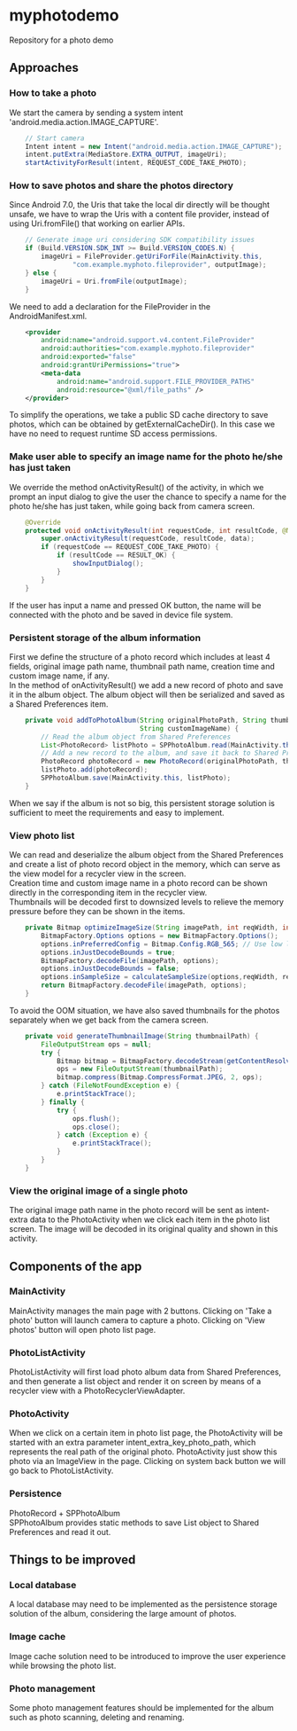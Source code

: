 # myphotodemo
Repository for a photo demo

## Approaches
### How to take a photo
We start the camera by sending a system intent 'android.media.action.IMAGE_CAPTURE'.
```Java
    // Start camera
    Intent intent = new Intent("android.media.action.IMAGE_CAPTURE");
    intent.putExtra(MediaStore.EXTRA_OUTPUT, imageUri);
    startActivityForResult(intent, REQUEST_CODE_TAKE_PHOTO);
```

### How to save photos and share the photos directory
Since Android 7.0, the Uris that take the local dir directly will be thought unsafe, we have to wrap the Uris with a 
content file provider, instead of using Uri.fromFile() that working on earlier APIs.
```Java
    // Generate image uri considering SDK compatibility issues
    if (Build.VERSION.SDK_INT >= Build.VERSION_CODES.N) {
        imageUri = FileProvider.getUriForFile(MainActivity.this,
                "com.example.myphoto.fileprovider", outputImage);
    } else {
        imageUri = Uri.fromFile(outputImage);
    }
```
We need to add a declaration for the FileProvider in the AndroidManifest.xml.
```Xml
    <provider
        android:name="android.support.v4.content.FileProvider"
        android:authorities="com.example.myphoto.fileprovider"
        android:exported="false"
        android:grantUriPermissions="true">
        <meta-data
            android:name="android.support.FILE_PROVIDER_PATHS"
            android:resource="@xml/file_paths" />
    </provider>
```        
To simplify the operations, we take a public SD cache directory to save photos, which can be obtained by getExternalCacheDir(). In this case we have no need to request runtime SD access permissions.

### Make user able to specify an image name for the photo he/she has just taken
We override the method onActivityResult() of the activity, in which we prompt an input dialog to give the user the chance 
to specify a name for the photo he/she has just taken, while going back from camera screen.
```Java
    @Override
    protected void onActivityResult(int requestCode, int resultCode, @Nullable Intent data) {
        super.onActivityResult(requestCode, resultCode, data);
        if (requestCode == REQUEST_CODE_TAKE_PHOTO) {
            if (resultCode == RESULT_OK) {
                showInputDialog();
            }
        }
    }
```
If the user has input a name and pressed OK button, the name will be connected with the photo and be saved in device file system.

### Persistent storage of the album information
First we define the structure of a photo record which includes at least 4 fields, original image path name, thumbnail path 
name, creation time and custom image name, if any.<br>
In the method of onActivityResult() we add a new record of photo and save it in the album object. The album object will 
then be serialized and saved as a Shared Preferences item. 
```Java
    private void addToPhotoAlbum(String originalPhotoPath, String thumbnailPath, String dateTime,
                                 String customImageName) {
        // Read the album object from Shared Preferences
        List<PhotoRecord> listPhoto = SPPhotoAlbum.read(MainActivity.this);
        // Add a new record to the album, and save it back to Shared Preferences
        PhotoRecord photoRecord = new PhotoRecord(originalPhotoPath, thumbnailPath, dateTime, customImageName);
        listPhoto.add(photoRecord);
        SPPhotoAlbum.save(MainActivity.this, listPhoto);
    }
```
When we say if the album is not so big, this persistent storage solution is sufficient to meet the requirements and easy to implement.

### View photo list
We can read and deserialize the album object from the Shared Preferences and create a list of photo record object in the 
memory, which can serve as the view model for a recycler view in the screen.<br>
Creation time and custom image name in a photo record can be shown directly in the corresponding item in the recycler view.<br>
Thumbnails will be decoded first to downsized levels to relieve the memory pressure before they can be shown in the items. 
```Java
    private Bitmap optimizeImageSize(String imagePath, int reqWidth, int reqHeight) {
        BitmapFactory.Options options = new BitmapFactory.Options();
        options.inPreferredConfig = Bitmap.Config.RGB_565; // Use low level config
        options.inJustDecodeBounds = true;
        BitmapFactory.decodeFile(imagePath, options);
        options.inJustDecodeBounds = false;
        options.inSampleSize = calculateSampleSize(options,reqWidth, reqHeight);
        return BitmapFactory.decodeFile(imagePath, options);
    }
```
To avoid the OOM situation, we have also saved thumbnails for the photos separately when we get back from the camera 
screen. 
```Java
    private void generateThumbnailImage(String thumbnailPath) {
        FileOutputStream ops = null;
        try {
            Bitmap bitmap = BitmapFactory.decodeStream(getContentResolver().openInputStream(imageUri));
            ops = new FileOutputStream(thumbnailPath);
            bitmap.compress(Bitmap.CompressFormat.JPEG, 2, ops);
        } catch (FileNotFoundException e) {
            e.printStackTrace();
        } finally {
            try {
                ops.flush();
                ops.close();
            } catch (Exception e) {
                e.printStackTrace();
            }
        }
    }
```
### View the original image of a single photo
The original image path name in the photo record will be sent as intent-extra data to the PhotoActivity when we click each 
item in the photo list screen. The image will be decoded in its original quality and shown in this activity.

## Components of the app
### MainActivity
MainActivity manages the main page with 2 buttons. Clicking on 'Take a photo' button will launch camera to capture a photo. 
Clicking on 'View photos' button will open photo list page.

### PhotoListActivity
PhotoListActivity will first load photo album data from Shared Preferences, and then generate a list object and render it 
on screen by means of a recycler view with a PhotoRecyclerViewAdapter.

### PhotoActivity
When we click on a certain item in photo list page, the PhotoActivity will be started with an extra parameter 
intent_extra_key_photo_path, which represents the real path of the original photo. PhotoActivity just show this photo via an 
ImageView in the page. Clicking on system back button we will go back to PhotoListActivity.

### Persistence 
PhotoRecord + SPPhotoAlbum<br>
SPPhotoAlbum provides static methods to save List<PhotoRecord> object to Shared Preferences and read it out.
  
## Things to be improved
### Local database
A local database may need to be implemented as the persistence storage solution of the album, considering the large amount 
of photos.
### Image cache
Image cache solution need to be introduced to improve the user experience while browsing the photo list.
### Photo management
Some photo management features should be implemented for the album such as photo scanning, deleting and renaming.


